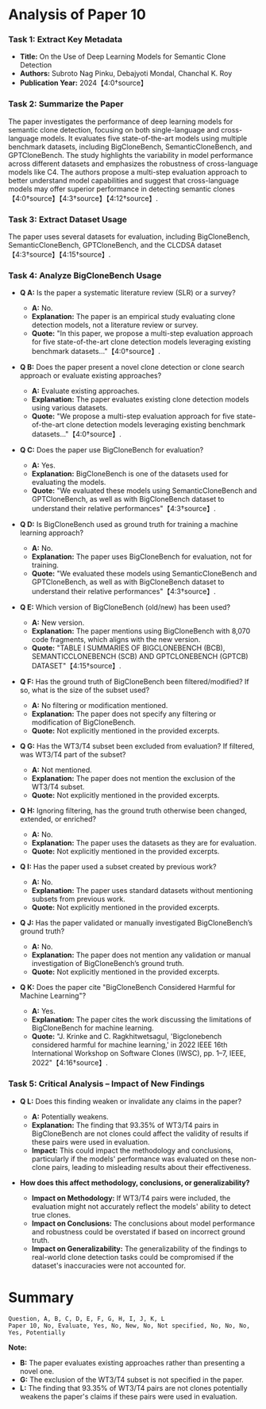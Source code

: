 # Analysis of Paper 10

### Task 1: Extract Key Metadata

- **Title:** On the Use of Deep Learning Models for Semantic Clone Detection
- **Authors:** Subroto Nag Pinku, Debajyoti Mondal, Chanchal K. Roy
- **Publication Year:** 2024【4:0†source】

### Task 2: Summarize the Paper

The paper investigates the performance of deep learning models for semantic clone detection, focusing on both single-language and cross-language models. It evaluates five state-of-the-art models using multiple benchmark datasets, including BigCloneBench, SemanticCloneBench, and GPTCloneBench. The study highlights the variability in model performance across different datasets and emphasizes the robustness of cross-language models like C4. The authors propose a multi-step evaluation approach to better understand model capabilities and suggest that cross-language models may offer superior performance in detecting semantic clones【4:0†source】【4:3†source】【4:12†source】.

### Task 3: Extract Dataset Usage

The paper uses several datasets for evaluation, including BigCloneBench, SemanticCloneBench, GPTCloneBench, and the CLCDSA dataset【4:3†source】【4:15†source】.

### Task 4: Analyze BigCloneBench Usage

- **Q A:** Is the paper a systematic literature review (SLR) or a survey?
  - **A:** No.
  - **Explanation:** The paper is an empirical study evaluating clone detection models, not a literature review or survey.
  - **Quote:** "In this paper, we propose a multi-step evaluation approach for five state-of-the-art clone detection models leveraging existing benchmark datasets..."【4:0†source】.

- **Q B:** Does the paper present a novel clone detection or clone search approach or evaluate existing approaches?
  - **A:** Evaluate existing approaches.
  - **Explanation:** The paper evaluates existing clone detection models using various datasets.
  - **Quote:** "We propose a multi-step evaluation approach for five state-of-the-art clone detection models leveraging existing benchmark datasets..."【4:0†source】.

- **Q C:** Does the paper use BigCloneBench for evaluation?
  - **A:** Yes.
  - **Explanation:** BigCloneBench is one of the datasets used for evaluating the models.
  - **Quote:** "We evaluated these models using SemanticCloneBench and GPTCloneBench, as well as with BigCloneBench dataset to understand their relative performances"【4:3†source】.

- **Q D:** Is BigCloneBench used as ground truth for training a machine learning approach?
  - **A:** No.
  - **Explanation:** The paper uses BigCloneBench for evaluation, not for training.
  - **Quote:** "We evaluated these models using SemanticCloneBench and GPTCloneBench, as well as with BigCloneBench dataset to understand their relative performances"【4:3†source】.

- **Q E:** Which version of BigCloneBench (old/new) has been used?
  - **A:** New version.
  - **Explanation:** The paper mentions using BigCloneBench with 8,070 code fragments, which aligns with the new version.
  - **Quote:** "TABLE I SUMMARIES OF BIGCLONEBENCH (BCB), SEMANTICCLONEBENCH (SCB) AND GPTCLONEBENCH (GPTCB) DATASET"【4:15†source】.

- **Q F:** Has the ground truth of BigCloneBench been filtered/modified? If so, what is the size of the subset used?
  - **A:** No filtering or modification mentioned.
  - **Explanation:** The paper does not specify any filtering or modification of BigCloneBench.
  - **Quote:** Not explicitly mentioned in the provided excerpts.

- **Q G:** Has the WT3/T4 subset been excluded from evaluation? If filtered, was WT3/T4 part of the subset?
  - **A:** Not mentioned.
  - **Explanation:** The paper does not mention the exclusion of the WT3/T4 subset.
  - **Quote:** Not explicitly mentioned in the provided excerpts.

- **Q H:** Ignoring filtering, has the ground truth otherwise been changed, extended, or enriched?
  - **A:** No.
  - **Explanation:** The paper uses the datasets as they are for evaluation.
  - **Quote:** Not explicitly mentioned in the provided excerpts.

- **Q I:** Has the paper used a subset created by previous work?
  - **A:** No.
  - **Explanation:** The paper uses standard datasets without mentioning subsets from previous work.
  - **Quote:** Not explicitly mentioned in the provided excerpts.

- **Q J:** Has the paper validated or manually investigated BigCloneBench’s ground truth?
  - **A:** No.
  - **Explanation:** The paper does not mention any validation or manual investigation of BigCloneBench’s ground truth.
  - **Quote:** Not explicitly mentioned in the provided excerpts.

- **Q K:** Does the paper cite "BigCloneBench Considered Harmful for Machine Learning"?
  - **A:** Yes.
  - **Explanation:** The paper cites the work discussing the limitations of BigCloneBench for machine learning.
  - **Quote:** "J. Krinke and C. Ragkhitwetsagul, 'Bigclonebench considered harmful for machine learning,' in 2022 IEEE 16th International Workshop on Software Clones (IWSC), pp. 1–7, IEEE, 2022"【4:16†source】.

### Task 5: Critical Analysis – Impact of New Findings

- **Q L:** Does this finding weaken or invalidate any claims in the paper?
  - **A:** Potentially weakens.
  - **Explanation:** The finding that 93.35% of WT3/T4 pairs in BigCloneBench are not clones could affect the validity of results if these pairs were used in evaluation.
  - **Impact:** This could impact the methodology and conclusions, particularly if the models' performance was evaluated on these non-clone pairs, leading to misleading results about their effectiveness.

- **How does this affect methodology, conclusions, or generalizability?**
  - **Impact on Methodology:** If WT3/T4 pairs were included, the evaluation might not accurately reflect the models' ability to detect true clones.
  - **Impact on Conclusions:** The conclusions about model performance and robustness could be overstated if based on incorrect ground truth.
  - **Impact on Generalizability:** The generalizability of the findings to real-world clone detection tasks could be compromised if the dataset's inaccuracies were not accounted for.

# Summary

```
Question, A, B, C, D, E, F, G, H, I, J, K, L
Paper 10, No, Evaluate, Yes, No, New, No, Not specified, No, No, No, Yes, Potentially
```

**Note:**
- **B:** The paper evaluates existing approaches rather than presenting a novel one.
- **G:** The exclusion of the WT3/T4 subset is not specified in the paper.
- **L:** The finding that 93.35% of WT3/T4 pairs are not clones potentially weakens the paper's claims if these pairs were used in evaluation.
